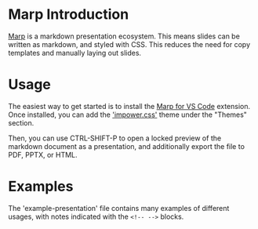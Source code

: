 # Marp Introduction

[Marp](https://marp.app/) is a markdown presentation ecosystem. This means slides can be written as markdown, and styled with CSS. This reduces the need for copy templates and manually laying out slides.

# Usage

The easiest way to get started is to install the [Marp for VS Code](https://marketplace.visualstudio.com/items?itemName=marp-team.marp-vscode) extension. Once installed, you can add the ['impower.css'](https://raw.githubusercontent.com/impower-ai/marp-template/main/impower.css) theme under the "Themes" section.

Then, you can use CTRL-SHIFT-P to open a locked preview of the markdown document as a presentation, and additionally export the file to PDF, PPTX, or HTML.

# Examples

The 'example-presentation' file contains many examples of different usages, with notes indicated with the `<!-- -->` blocks.